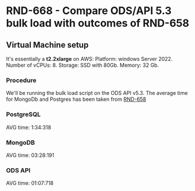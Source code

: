# RND-668 - Compare ODS/API 5.3 bulk load with outcomes of RND-658

## Virtual Machine setup

It's essentially a **t2.2xlarge** on AWS:
  Platform: windows Server 2022.
  Number of vCPUs: 8.
  Storage: SSD with 80Gb.
  Memory: 32 Gb.

### Procedure

We'll be running the bulk load script on the ODS API v5.3.
The average time for MongoDb and Postgres has been taken from
[RND-658](https://github.com/Ed-Fi-Exchange-OSS/Meadowlark/blob/main/docs/performance-testing/RND-658.md)

### PostgreSQL

AVG time: 1:34:318

### MongoDB

AVG time: 03:28:191

### ODS API

AVG time: 01:07:718
